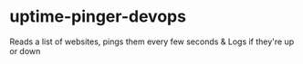 # uptime-pinger-devops
Reads a list of websites, pings them every few seconds &amp; Logs if they're up or down
